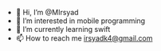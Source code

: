 - 👋 Hi, I’m @MIrsyad
- 👀 I’m interested in mobile programming
- 🌱 I’m currently learning swift
- 📫 How to reach me irsyadk4@gmail.com

<!---
MIrsyad/MIrsyad is a ✨ special ✨ repository because its `README.md` (this file) appears on your GitHub profile.
You can click the Preview link to take a look at your changes.
--->
